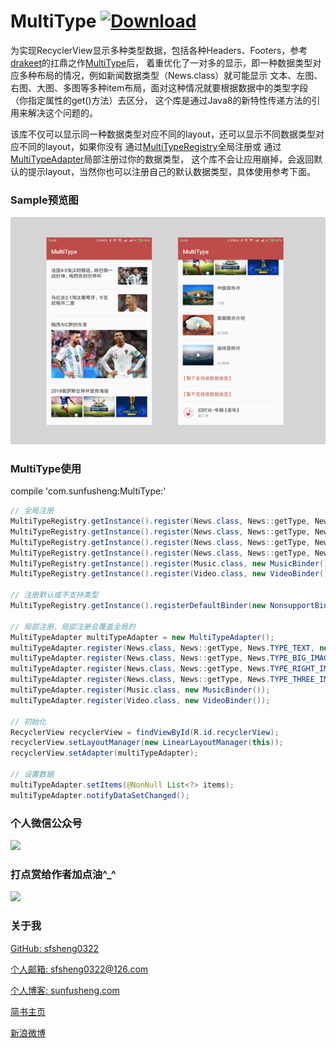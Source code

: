 # MultiType [ ![Download](https://api.bintray.com/packages/sfsheng0322/maven/MultiType/images/download.svg) ](https://bintray.com/sfsheng0322/maven/MultiType/_latestVersion)

为实现RecyclerView显示多种类型数据，包括各种Headers、Footers，参考[drakeet](https://github.com/drakeet)的扛鼎之作[MultiType](https://github.com/drakeet/MultiType)后，
着重优化了一对多的显示，即一种数据类型对应多种布局的情况，例如新闻数据类型（News.class）就可能显示
文本、左图、右图、大图、多图等多种item布局，面对这种情况就要根据数据中的类型字段（你指定属性的get()方法）去区分，
这个库是通过Java8的新特性传递方法的引用来解决这个问题的。

该库不仅可以显示同一种数据类型对应不同的layout，还可以显示不同数据类型对应不同的layout，如果你没有
通过[MultiTypeRegistry](https://github.com/sfsheng0322/MultiType/blob/master/MultiType/src/main/java/com/sunfusheng/multitype/MultiTypeRegistry.java)全局注册或
通过[MultiTypeAdapter](https://github.com/sfsheng0322/MultiType/blob/master/MultiType/src/main/java/com/sunfusheng/multitype/MultiTypeAdapter.java)局部注册过你的数据类型，
这个库不会让应用崩掉，会返回默认的提示layout，当然你也可以注册自己的默认数据类型，具体使用参考下面。

### Sample预览图

<img src="/resources/res1.png">

### MultiType使用

compile 'com.sunfusheng:MultiType:<latest-version>'

```java
// 全局注册
MultiTypeRegistry.getInstance().register(News.class, News::getType, News.TYPE_TEXT, new TextBinder());
MultiTypeRegistry.getInstance().register(News.class, News::getType, News.TYPE_BIG_IMAGE, new BigImageBinder());
MultiTypeRegistry.getInstance().register(News.class, News::getType, News.TYPE_RIGHT_IMAGE, new RightImageBinder());
MultiTypeRegistry.getInstance().register(News.class, News::getType, News.TYPE_THREE_IMAGES, new ThreeImagesBinder());
MultiTypeRegistry.getInstance().register(Music.class, new MusicBinder());
MultiTypeRegistry.getInstance().register(Video.class, new VideoBinder());

// 注册默认或不支持类型
MultiTypeRegistry.getInstance().registerDefaultBinder(new NonsupportBinder());

// 局部注册，局部注册会覆盖全局的
MultiTypeAdapter multiTypeAdapter = new MultiTypeAdapter();
multiTypeAdapter.register(News.class, News::getType, News.TYPE_TEXT, new TextBinder());
multiTypeAdapter.register(News.class, News::getType, News.TYPE_BIG_IMAGE, new BigImageBinder());
multiTypeAdapter.register(News.class, News::getType, News.TYPE_RIGHT_IMAGE, new RightImageBinder());
multiTypeAdapter.register(News.class, News::getType, News.TYPE_THREE_IMAGES, new ThreeImagesBinder());
multiTypeAdapter.register(Music.class, new MusicBinder());
multiTypeAdapter.register(Video.class, new VideoBinder());

// 初始化
RecyclerView recyclerView = findViewById(R.id.recyclerView);
recyclerView.setLayoutManager(new LinearLayoutManager(this));
recyclerView.setAdapter(multiTypeAdapter);

// 设置数据
multiTypeAdapter.setItems(@NonNull List<?> items);
multiTypeAdapter.notifyDataSetChanged();
```

### 个人微信公众号

<img src="http://ourvm0t8d.bkt.clouddn.com/wx_gongzhonghao.png">

### 打点赏给作者加点油^_^

<img src="http://ourvm0t8d.bkt.clouddn.com/wx_shoukuanma.png" >

### 关于我

[GitHub: sfsheng0322](https://github.com/sfsheng0322)  

[个人邮箱: sfsheng0322@126.com](https://mail.126.com/)
  
[个人博客: sunfusheng.com](http://sunfusheng.com/)
  
[简书主页](http://www.jianshu.com/users/88509e7e2ed1/latest_articles)
  
[新浪微博](http://weibo.com/u/3852192525) 